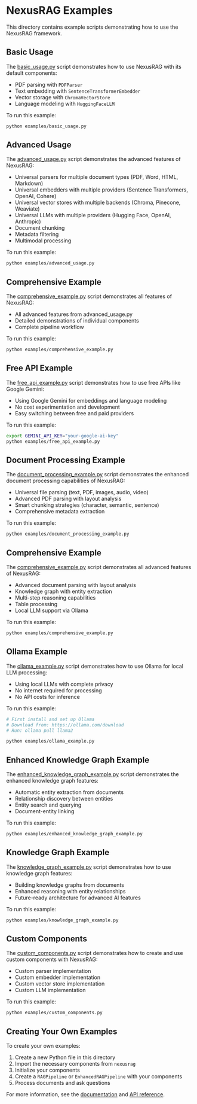 # NexusRAG Examples

This directory contains example scripts demonstrating how to use the NexusRAG framework.

## Basic Usage

The [basic_usage.py](basic_usage.py) script demonstrates how to use NexusRAG with its default components:

- PDF parsing with `PDFParser`
- Text embedding with `SentenceTransformerEmbedder`
- Vector storage with `ChromaVectorStore`
- Language modeling with `HuggingFaceLLM`

To run this example:

```bash
python examples/basic_usage.py
```

## Advanced Usage

The [advanced_usage.py](advanced_usage.py) script demonstrates the advanced features of NexusRAG:

- Universal parsers for multiple document types (PDF, Word, HTML, Markdown)
- Universal embedders with multiple providers (Sentence Transformers, OpenAI, Cohere)
- Universal vector stores with multiple backends (Chroma, Pinecone, Weaviate)
- Universal LLMs with multiple providers (Hugging Face, OpenAI, Anthropic)
- Document chunking
- Metadata filtering
- Multimodal processing

To run this example:

```bash
python examples/advanced_usage.py
```

## Comprehensive Example

The [comprehensive_example.py](comprehensive_example.py) script demonstrates all features of NexusRAG:

- All advanced features from advanced_usage.py
- Detailed demonstrations of individual components
- Complete pipeline workflow

To run this example:

```bash
python examples/comprehensive_example.py
```

## Free API Example

The [free_api_example.py](free_api_example.py) script demonstrates how to use free APIs like Google Gemini:

- Using Google Gemini for embeddings and language modeling
- No cost experimentation and development
- Easy switching between free and paid providers

To run this example:

```bash
export GEMINI_API_KEY="your-google-ai-key"
python examples/free_api_example.py
```

## Document Processing Example

The [document_processing_example.py](document_processing_example.py) script demonstrates the enhanced document processing capabilities of NexusRAG:

- Universal file parsing (text, PDF, images, audio, video)
- Advanced PDF parsing with layout analysis
- Smart chunking strategies (character, semantic, sentence)
- Comprehensive metadata extraction

To run this example:

```bash
python examples/document_processing_example.py
```

## Comprehensive Example

The [comprehensive_example.py](comprehensive_example.py) script demonstrates all advanced features of NexusRAG:

- Advanced document parsing with layout analysis
- Knowledge graph with entity extraction
- Multi-step reasoning capabilities
- Table processing
- Local LLM support via Ollama

To run this example:

```bash
python examples/comprehensive_example.py
```

## Ollama Example

The [ollama_example.py](ollama_example.py) script demonstrates how to use Ollama for local LLM processing:

- Using local LLMs with complete privacy
- No internet required for processing
- No API costs for inference

To run this example:

```bash
# First install and set up Ollama
# Download from: https://ollama.com/download
# Run: ollama pull llama2

python examples/ollama_example.py
```

## Enhanced Knowledge Graph Example

The [enhanced_knowledge_graph_example.py](enhanced_knowledge_graph_example.py) script demonstrates the enhanced knowledge graph features:

- Automatic entity extraction from documents
- Relationship discovery between entities
- Entity search and querying
- Document-entity linking

To run this example:

```bash
python examples/enhanced_knowledge_graph_example.py
```

## Knowledge Graph Example

The [knowledge_graph_example.py](knowledge_graph_example.py) script demonstrates how to use knowledge graph features:

- Building knowledge graphs from documents
- Enhanced reasoning with entity relationships
- Future-ready architecture for advanced AI features

To run this example:

```bash
python examples/knowledge_graph_example.py
```

## Custom Components

The [custom_components.py](custom_components.py) script demonstrates how to create and use custom components with NexusRAG:

- Custom parser implementation
- Custom embedder implementation
- Custom vector store implementation
- Custom LLM implementation

To run this example:

```bash
python examples/custom_components.py
```

## Creating Your Own Examples

To create your own examples:

1. Create a new Python file in this directory
2. Import the necessary components from `nexusrag`
3. Initialize your components
4. Create a `RAGPipeline` or `EnhancedRAGPipeline` with your components
5. Process documents and ask questions

For more information, see the [documentation](../docs/) and [API reference](../docs/api/).
